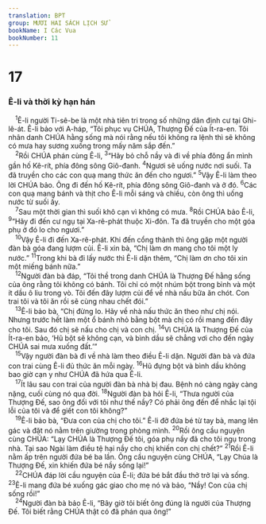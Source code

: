 ```yaml
---
translation: BPT
group: MƯƠI HAI SÁCH LỊCH SỬ
bookName: I Các Vua 
bookNumber: 11
---
```


<div class="title"><h1>17</h1><h3>Ê-li và thời kỳ hạn hán</h3></div>
<span class="verse 1vua_17_1"> <sup>1</sup>Ê-li người Ti-sê-be là một nhà tiên tri trong số những dân định cư tại Ghi-lê-át. Ê-li bảo với A-háp, “Tôi phục vụ CHÚA, Thượng Đế của Ít-ra-en. Tôi nhân danh CHÚA hằng sống mà nói rằng nếu tôi không ra lệnh thì sẽ không có mưa hay sương xuống trong mấy năm sắp đến.”<br/></span>
<span class="verse 1vua_17_2"> <sup>2</sup>Rồi CHÚA phán cùng Ê-li,</span>
<span class="verse 1vua_17_3"><sup>3</sup>“Hãy bỏ chỗ nầy và đi về phía đông ẩn mình gần hố Kê-rít, phía đông sông Giô-đanh.</span>
<span class="verse 1vua_17_4"><sup>4</sup>Ngươi sẽ uống nước nơi suối. Ta đã truyền cho các con quạ mang thức ăn đến cho ngươi.”</span>
<span class="verse 1vua_17_5"><sup>5</sup>Vậy Ê-li làm theo lời CHÚA bảo. Ông đi đến hố Kê-rít, phía đông sông Giô-đanh và ở đó.</span>
<span class="verse 1vua_17_6"><sup>6</sup>Các con quạ mang bánh và thịt cho Ê-li mỗi sáng và chiều, còn ông thì uống nước từ suối ấy.<br/></span>
<span class="verse 1vua_17_7"> <sup>7</sup>Sau một thời gian thì suối khô cạn vì không có mưa.</span>
<span class="verse 1vua_17_8"><sup>8</sup>Rồi CHÚA bảo Ê-li,</span>
<span class="verse 1vua_17_9"><sup>9</sup>“Hãy đi đến cư ngụ tại Xa-rê-phát thuộc Xi-đôn. Ta đã truyền cho một góa phụ ở đó lo cho ngươi.”<br/></span>
<span class="verse 1vua_17_10"> <sup>10</sup>Vậy Ê-li đi đến Xa-rê-phát. Khi đến cổng thành thì ông gặp một người đàn bà góa đang lượm củi. Ê-li xin bà, “Chị làm ơn mang cho tôi một ly nước.”</span>
<span class="verse 1vua_17_11"><sup>11</sup>Trong khi bà đi lấy nước thì Ê-li dặn thêm, “Chị làm ơn cho tôi xin một miếng bánh nữa.”<br/></span>
<span class="verse 1vua_17_12"> <sup>12</sup>Người đàn bà đáp, “Tôi thề trong danh CHÚA là Thượng Đế hằng sống của ông rằng tôi không có bánh. Tôi chỉ có một nhúm bột trong bình và một ít dầu ô liu trong vò. Tôi đến đây lượm củi để về nhà nấu bữa ăn chót. Con trai tôi và tôi ăn rồi sẽ cùng nhau chết đói.”<br/></span>
<span class="verse 1vua_17_13"> <sup>13</sup>Ê-li bảo bà, “Chị đừng lo. Hãy về nhà nấu thức ăn theo như chị nói. Nhưng trước hết làm một ổ bánh nhỏ bằng bột mà chị có rồi mang đến đây cho tôi. Sau đó chị sẽ nấu cho chị và con chị.</span>
<span class="verse 1vua_17_14"><sup>14</sup>Vì CHÚA là Thượng Đế của Ít-ra-en bảo, ‘Hũ bột sẽ không cạn, và bình dầu sẽ chẳng vơi cho đến ngày CHÚA sai mưa xuống đất.’”<br/></span>
<span class="verse 1vua_17_15"> <sup>15</sup>Vậy người đàn bà đi về nhà làm theo điều Ê-li dặn. Người đàn bà và đứa con trai cùng Ê-li đủ thức ăn mỗi ngày.</span>
<span class="verse 1vua_17_16"><sup>16</sup>Hũ đựng bột và bình dầu không bao giờ cạn y như CHÚA đã hứa qua Ê-li.<br/></span>
<span class="verse 1vua_17_17"> <sup>17</sup>Ít lâu sau con trai của người đàn bà nhà bị đau. Bệnh nó càng ngày càng nặng, cuối cùng nó qua đời.</span>
<span class="verse 1vua_17_18"><sup>18</sup>Người đàn bà hỏi Ê-li, “Thưa người của Thượng Đế, sao ông đối với tôi như thế nầy? Có phải ông đến để nhắc lại tội lỗi của tôi và để giết con tôi không?”<br/></span>
<span class="verse 1vua_17_19"> <sup>19</sup>Ê-li bảo bà, “Đưa con của chị cho tôi.” Ê-li đỡ đứa bé từ tay bà, mang lên gác và đặt nó nằm trên giường trong phòng mình.</span>
<span class="verse 1vua_17_20"><sup>20</sup>Rồi ông cầu nguyện cùng CHÚA: “Lạy CHÚA là Thượng Đế tôi, góa phụ nầy đã cho tôi ngụ trong nhà. Tại sao Ngài làm điều tệ hại nầy cho chị khiến con chị chết?”</span>
<span class="verse 1vua_17_21"><sup>21</sup>Rồi Ê-li nằm ấp trên người đứa bé ba lần. Ông cầu nguyện cùng CHÚA, “Lạy Chúa là Thượng Đế, xin khiến đứa bé nầy sống lại!”<br/></span>
<span class="verse 1vua_17_22"> <sup>22</sup>CHÚA đáp lời cầu nguyện của Ê-li; đứa bé bắt đầu thở trở lại và sống.</span>
<span class="verse 1vua_17_23"><sup>23</sup>Ê-li mang đứa bé xuống gác giao cho mẹ nó và bảo, “Nầy! Con của chị sống rồi!”<br/></span>
<span class="verse 1vua_17_24"> <sup>24</sup>Người đàn bà bảo Ê-li, “Bây giờ tôi biết ông đúng là người của Thượng Đế. Tôi biết rằng CHÚA thật có đã phán qua ông!”<br/></span>
